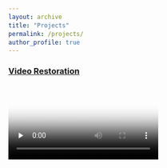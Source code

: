 ```yaml
---
layout: archive
title: "Projects"
permalink: /projects/
author_profile: true
---
```


### [Video Restoration](https://github.com/suyukun666/UFO)

<video id="video" controls="" preload="none" poster="封面">
      <source id="mp4" src="../images/demo.mp4" type="video/mp4">
</videos>

### [Video Surveillance]()

<center>
<img src="../images/eccv20.png">
</center>

### [Video Tracking](https://browse.arxiv.org/pdf/2308.15795.pdf)

<video id="video" controls="" preload="none" poster="封面">
      <source id="mp4" src="../images/t1.mp4" type="video/mp4">
</videos>

